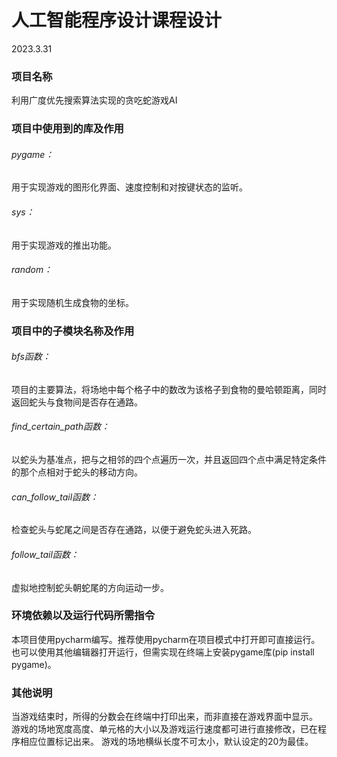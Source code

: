 # 人工智能程序设计课程设计 

2023.3.31


### 项目名称
利用广度优先搜索算法实现的贪吃蛇游戏AI


### 项目中使用到的库及作用 
###### pygame：
用于实现游戏的图形化界面、速度控制和对按键状态的监听。
###### sys：
用于实现游戏的推出功能。
###### random：
用于实现随机生成食物的坐标。


### 项目中的子模块名称及作用
###### bfs函数：
项目的主要算法，将场地中每个格子中的数改为该格子到食物的曼哈顿距离，同时返回蛇头与食物间是否存在通路。
###### find_certain_path函数：
以蛇头为基准点，把与之相邻的四个点遍历一次，并且返回四个点中满足特定条件的那个点相对于蛇头的移动方向。
###### can_follow_tail函数：
检查蛇头与蛇尾之间是否存在通路，以便于避免蛇头进入死路。
###### follow_tail函数：
虚拟地控制蛇头朝蛇尾的方向运动一步。


### 环境依赖以及运行代码所需指令
本项目使用pycharm编写。推荐使用pycharm在项目模式中打开即可直接运行。也可以使用其他编辑器打开运行，但需实现在终端上安装pygame库(pip install pygame)。

### 其他说明
当游戏结束时，所得的分数会在终端中打印出来，而非直接在游戏界面中显示。
游戏的场地宽度高度、单元格的大小以及游戏运行速度都可进行直接修改，已在程序相应位置标记出来。
游戏的场地横纵长度不可太小，默认设定的20为最佳。
